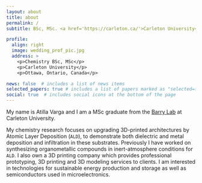 ```yaml
---
layout: about
title: about
permalink: /
subtitle: BSc, MSc. <a href='https://carleton.ca/'>Carleton University</a>. <a href='https://www.kromati.ca/'>Kromati.ca</a>.

profile:
  align: right
  image: wedding_prof_pic.jpg
  address: >
    <p>Chemistry BSc, MSc</p>
    <p>Carleton University</p>
    <p>Ottawa, Ontario, Canada</p>

news: false  # includes a list of news items
selected_papers: true # includes a list of papers marked as "selected={true}"
social: true  # includes social icons at the bottom of the page
---
```


My name is Atilla Varga and I am a MSc graduate from the [Barry Lab](https://carleton.ca/barrylab/) at Carleton University.

My chemistry research focuses on upgrading 3D-printed architectures by Atomic Layer Deposition (`ALD`), to demonstrate both dielectric and metal deposition and infiltration in these substrates. Previously I have worked on synthesizing organometallic compounds in inert-atmosphere conditions for `ALD`. I also own a 3D printing company which provides professional prototyping, 3D printing and 3D modeling services to clients. I am interested in technologies for sustainable energy production and storage as well as semiconductors used in microelectronics.   
